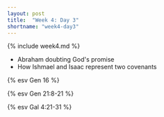 ```yaml
---
layout: post
title:  "Week 4: Day 3"
shortname: "week4-day3"
---
```


{% include week4.md %}

* Abraham doubting God's promise
* How Ishmael and Isaac represent two covenants

{% esv Gen 16 %}

{% esv Gen 21:8-21 %}

{% esv Gal 4:21-31 %}